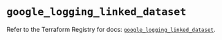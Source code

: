 # `google_logging_linked_dataset`

Refer to the Terraform Registry for docs: [`google_logging_linked_dataset`](https://registry.terraform.io/providers/hashicorp/google/6.48.0/docs/resources/logging_linked_dataset).
